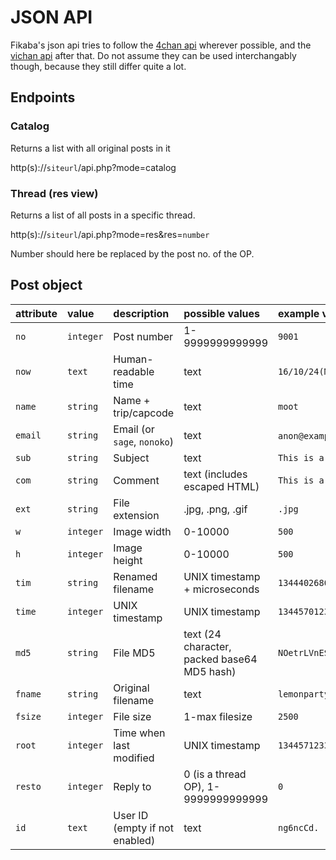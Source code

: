 # JSON API
Fikaba's json api tries to follow the [4chan api](https://github.com/4chan/4chan-API) wherever possible, and the [vichan api](https://github.com/vichan-devel/vichan-API/) after that. Do not assume they can be used interchangably though, because they still differ quite a lot.

## Endpoints
### Catalog
Returns a list with all original posts in it

http(s)://`siteurl`/api.php?mode=catalog

### Thread (res view)
Returns a list of all posts in a specific thread.

http(s)://`siteurl`/api.php?mode=res&res=`number`

Number should here be replaced by the post no. of the OP.

## Post object

| **attribute**   | **value**      | **description**                | **possible values**                        | **example value**           |
|:----------------|:---------------|:-------------------------------|:-------------------------------------------|:----------------------------|
| `no`            | `integer`      | Post number                    | 1-9999999999999                            | `9001`                      |
| `now`           | `text`         | Human-readable time            | text                                       | `16/10/24(Mon)00:04`        | 
| `name`          | `string`       | Name + trip/capcode            | text                                       | `moot`                      |
| `email`         | `string`       | Email (or `sage`, `nonoko`)    | text                                       | `anon@example.com`, `nonoko`|
| `sub`           | `string`       | Subject                        | text                                       | `This is a subject`         |
| `com`           | `string`       | Comment                        | text (includes escaped HTML)               | `This is a comment`         |
| `ext`           | `string`       | File extension                 | .jpg, .png, .gif                           | `.jpg`                      |
| `w`             | `integer`      | Image width                    | 0-10000                                    | `500`                       |
| `h`             | `integer`      | Image height                   | 0-10000                                    | `500`                       |
| `tim`           | `string`       | Renamed filename               | UNIX timestamp + microseconds              | `1344402680740`             |
| `time`          | `integer`      | UNIX timestamp                 | UNIX timestamp                             | `1344570123`                |
| `md5`           | `string`       | File MD5                       | text (24 character, packed base64 MD5 hash)| `NOetrLVnES3jUn1x5ZPVAg==`  |
| `fname`         | `string`       | Original filename              | text                                       | `lemonparty.png`            |
| `fsize`         | `integer`      | File size                      | 1-max filesize                             | `2500`                      |
| `root`          | `integer`      | Time when last modified        | UNIX timestamp                             | `1344571233`                |
| `resto`         | `integer`      | Reply to                       | 0 (is a thread OP), 1-9999999999999        | `0`                         |
| `id`            | `text`         | User ID (empty if not enabled) | text                                       | `ng6ncCd.`
